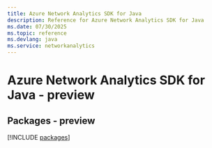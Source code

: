 ```yaml
---
title: Azure Network Analytics SDK for Java
description: Reference for Azure Network Analytics SDK for Java
ms.date: 07/30/2025
ms.topic: reference
ms.devlang: java
ms.service: networkanalytics
---
```

# Azure Network Analytics SDK for Java - preview
## Packages - preview
[!INCLUDE [packages](network-analytics-index.md)]